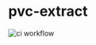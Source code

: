 # pvc-extract
![ci workflow](https://github.com/Surote/pvc-extract/actions/workflows/ci.yaml/badge.svg)